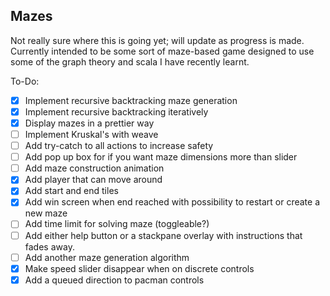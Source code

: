 ## Mazes

Not really sure where this is going yet; will update as progress is made. Currently intended to be some sort of maze-based game designed to use some of the graph theory and scala I have recently learnt.

To-Do:
- [x] Implement recursive backtracking maze generation
- [x] Implement recursive backtracking iteratively
- [x] Display mazes in a prettier way
- [ ] Implement Kruskal's with weave
- [ ] Add try-catch to all actions to increase safety
- [ ] Add pop up box for if you want maze dimensions more than slider
- [ ] Add maze construction animation
- [x] Add player that can move around
- [x] Add start and end tiles
- [x] Add win screen when end reached with possibility to restart or create a new maze
- [ ] Add time limit for solving maze (toggleable?)
- [ ] Add either help button or a stackpane overlay with instructions that fades away.
- [ ] Add another maze generation algorithm
- [x] Make speed slider disappear when on discrete controls
- [x] Add a queued direction to pacman controls